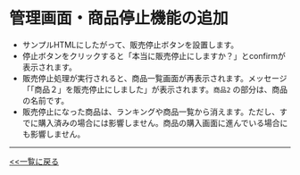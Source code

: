 # 管理画面・商品停止機能の追加

- サンプルHTMLにしたがって、販売停止ボタンを設置します。
- 停止ボタンをクリックすると「本当に販売停止にしますか？」とconfirmが表示されます。
- 販売停止処理が実行されると、商品一覧画面が再表示されます。メッセージ「「商品２」を販売停止にしました」が表示されます。`商品2` の部分は、商品の名前です。
- 販売停止になった商品は、ランキングや商品一覧から消えます。ただし、すでに購入済みの場合には影響しません。商品の購入画面に進んでいる場合にも影響しません。

---

[<<一覧に戻る](../../ISSUES.md)
